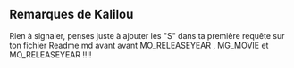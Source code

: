 ## Remarques de Kalilou

Rien à signaler, penses juste à ajouter les "S" dans ta première requête sur ton fichier Readme.md avant avant MO_RELEASEYEAR , MG_MOVIE et MO_RELEASEYEAR !!!!
